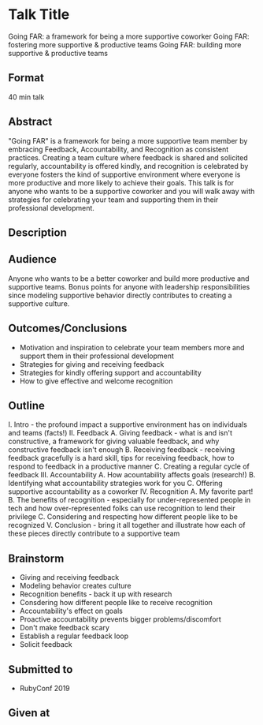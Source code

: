 # Talk Title
Going FAR: a framework for being a more supportive coworker
Going FAR: fostering more supportive & productive teams
Going FAR: building more supportive & productive teams

## Format
40 min talk

## Abstract
"Going FAR" is a framework for being a more supportive team member by embracing Feedback, Accountability, and Recognition as consistent practices. Creating a team culture where feedback is shared and solicited regularly, accountability is offered kindly, and recognition is celebrated by everyone fosters the kind of supportive environment where everyone is more productive and more likely to achieve their goals. This talk is for anyone who wants to be a supportive coworker and you will walk away with strategies for celebrating your team and supporting them in their professional development.

## Description


## Audience
Anyone who wants to be a better coworker and build more productive and supportive teams. Bonus points for anyone with leadership responsibilities since modeling supportive behavior directly contributes to creating a supportive culture.


## Outcomes/Conclusions
- Motivation and inspiration to celebrate your team members more and support them in their professional development
- Strategies for giving and receiving feedback
- Strategies for kindly offering support and accountability
- How to give effective and welcome recognition


## Outline
I. Intro - the profound impact a supportive environment has on individuals and teams (facts!)
II. Feedback
    A. Giving feedback - what is and isn't constructive, a framework for giving valuable feedback, and why constructive feedback isn't enough
    B. Receiving feedback - receiving feedback gracefully is a hard skill, tips for receiving feedback, how to respond to feedback in a productive manner
    C. Creating a regular cycle of feedback
III. Accountability
    A. How acountability affects goals (research!)
    B. Identifying what accountability strategies work for you
    C. Offering supportive accountability as a coworker
IV. Recognition
    A. My favorite part!
    B. The benefits of recognition - especially for under-represented people in tech and how over-represented folks can use recognition to lend their privilege
    C. Considering and respecting how different people like to be recognized
V. Conclusion - bring it all together and illustrate how each of these pieces directly contribute to a supportive team

## Brainstorm
- Giving and receiving feedback
- Modeling behavior creates culture
- Recognition benefits - back it up with research
- Consdering how different people like to receive recognition
- Accountability's effect on goals
- Proactive accountability prevents bigger problems/discomfort
- Don't make feedback scary
- Establish a regular feedback loop
- Solicit feedback


## Submitted to
- RubyConf 2019


## Given at

